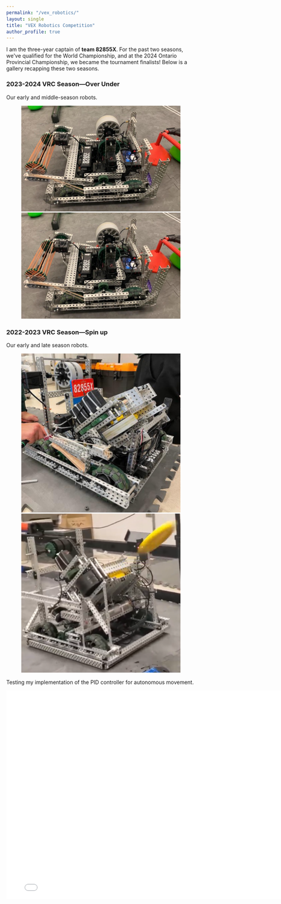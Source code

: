 ```yaml
---
permalink: "/vex_robotics/"
layout: single
title: "VEX Robotics Competition"
author_profile: true
---
```

I am the three-year captain of **team 82855X**. For the past two seasons, we've qualified for the World Championship, and at the 2024 Ontario Provincial Championship, we became the tournament finalists! Below is a gallery recapping these two seasons.

### 2023-2024 VRC Season—Over Under
Our early and middle-season robots.
<figure class="half">
    <img src="../assets/images/robotics/season2024/v1.png">
    <img src="../assets/images/robotics/season2024/v1.png">
</figure>

### 2022-2023 VRC Season—Spin up
Our early and late season robots.
<figure class="half">
    <img src="../assets/images/robotics/season2023/v1.png">
    <img src="../assets/images/robotics/season2023/v2.png">
</figure>

Testing my implementation of the PID controller for autonomous movement.
<iframe width="786" height="556" src="../assets/images/robotics/season2023/pid_test.mp4" title="PID Demo" frameborder=0> </iframe>